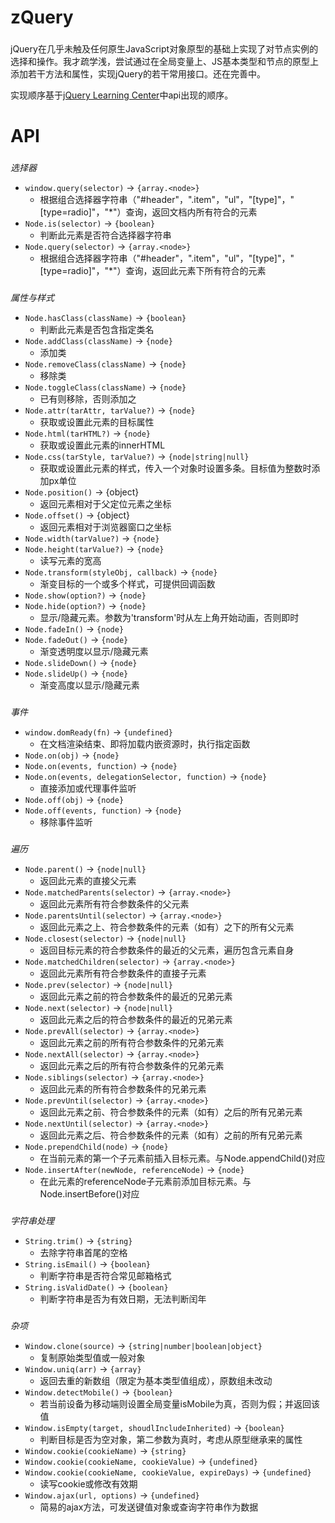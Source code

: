 # zQuery

###
jQuery在几乎未触及任何原生JavaScript对象原型的基础上实现了对节点实例的选择和操作。我才疏学浅，尝试通过在全局变量上、JS基本类型和节点的原型上添加若干方法和属性，实现jQuery的若干常用接口。还在完善中。

实现顺序基于[jQuery Learning Center](http://learn.jquery.com)中api出现的顺序。

# API

###
*选择器*
- `window.query(selector)` -> `{array.<node>}`
  * 根据组合选择器字符串（"#header"，".item"，"ul"，"[type]"，"[type=radio]"，"\*"）查询，返回文档内所有符合的元素
- `Node.is(selector)` -> `{boolean}`
  * 判断此元素是否符合选择器字符串
- `Node.query(selector)` -> `{array.<node>}`
  * 根据组合选择器字符串（"#header"，".item"，"ul"，"[type]"，"[type=radio]"，"\*"）查询，返回此元素下所有符合的元素

###
*属性与样式*
- `Node.hasClass(className)` -> `{boolean}`
  * 判断此元素是否包含指定类名
- `Node.addClass(className)` -> `{node}`
  * 添加类
- `Node.removeClass(className)` -> `{node}`
  * 移除类
- `Node.toggleClass(className)` -> `{node}`
  * 已有则移除，否则添加之
- `Node.attr(tarAttr, tarValue?)` -> `{node}`
  * 获取或设置此元素的目标属性
- `Node.html(tarHTML?)` -> `{node}`
  * 获取或设置此元素的innerHTML
- `Node.css(tarStyle, tarValue?)` -> `{node|string|null}`
  * 获取或设置此元素的样式，传入一个对象时设置多条。目标值为整数时添加px单位
- `Node.position()` -> {object}
  * 返回元素相对于父定位元素之坐标
- `Node.offset()` -> {object}
  * 返回元素相对于浏览器窗口之坐标
- `Node.width(tarValue?)` -> `{node}`
- `Node.height(tarValue?)` -> `{node}`
  * 读写元素的宽高
- `Node.transform(styleObj, callback)` -> `{node}`
  * 渐变目标的一个或多个样式，可提供回调函数
- `Node.show(option?)` -> `{node}`
- `Node.hide(option?)` -> `{node}`
  * 显示/隐藏元素。参数为'transform'时从左上角开始动画，否则即时
- `Node.fadeIn()` -> `{node}`
- `Node.fadeOut()` -> `{node}`
  * 渐变透明度以显示/隐藏元素
- `Node.slideDown()` -> `{node}`
- `Node.slideUp()` -> `{node}`
  * 渐变高度以显示/隐藏元素

###
*事件*
- `window.domReady(fn)` -> `{undefined}`
  * 在文档渲染结束、即将加载内嵌资源时，执行指定函数
- `Node.on(obj)` -> `{node}`
- `Node.on(events, function)` -> `{node}`
- `Node.on(events, delegationSelector, function)` -> `{node}`
  * 直接添加或代理事件监听
- `Node.off(obj)` -> `{node}`
- `Node.off(events, function)` -> `{node}`
  * 移除事件监听

###
*遍历*
- `Node.parent()` -> `{node|null}`
  * 返回此元素的直接父元素
- `Node.matchedParents(selector)` -> `{array.<node>}`
  * 返回此元素所有符合参数条件的父元素
- `Node.parentsUntil(selector)` -> `{array.<node>}`
  * 返回此元素之上、符合参数条件的元素（如有）之下的所有父元素
- `Node.closest(selector)` -> `{node|null}`
  * 返回目标元素的符合参数条件的最近的父元素，遍历包含元素自身
- `Node.matchedChildren(selector)` -> `{array.<node>}`
  * 返回此元素所有符合参数条件的直接子元素
- `Node.prev(selector)` -> `{node|null}`
  * 返回此元素之前的符合参数条件的最近的兄弟元素
- `Node.next(selector)` -> `{node|null}`
  * 返回此元素之后的符合参数条件的最近的兄弟元素
- `Node.prevAll(selector)` -> `{array.<node>}`
  * 返回此元素之前的所有符合参数条件的兄弟元素
- `Node.nextAll(selector)` -> `{array.<node>}`
  * 返回此元素之后的所有符合参数条件的兄弟元素
- `Node.siblings(selector)` -> `{array.<node>}`
  * 返回此元素的所有符合参数条件的兄弟元素
- `Node.prevUntil(selector)` -> `{array.<node>}`
  * 返回此元素之前、符合参数条件的元素（如有）之后的所有兄弟元素
- `Node.nextUntil(selector)` -> `{array.<node>}`
  * 返回此元素之后、符合参数条件的元素（如有）之前的所有兄弟元素
- `Node.prependChild(node)` -> `{node}`
  * 在当前元素的第一个子元素前插入目标元素。与Node.appendChild()对应
- `Node.insertAfter(newNode, referenceNode)` -> `{node}`
  * 在此元素的referenceNode子元素前添加目标元素。与Node.insertBefore()对应

###
*字符串处理*
- `String.trim()` -> `{string}`
  * 去除字符串首尾的空格
- `String.isEmail()` -> `{boolean}`
  * 判断字符串是否符合常见邮箱格式
- `String.isValidDate()` -> `{boolean}`
  * 判断字符串是否为有效日期，无法判断闰年

###
*杂项*
- `Window.clone(source)` -> `{string|number|boolean|object}`
  * 复制原始类型值或一般对象
- `Window.uniq(arr)` -> `{array}`
  * 返回去重的新数组（限定为基本类型值组成），原数组未改动
- `Window.detectMobile()` -> `{boolean}`
  * 若当前设备为移动端则设置全局变量isMobile为真，否则为假；并返回该值
- `Window.isEmpty(target, shoudlIncludeInherited)` -> `{boolean}`
  * 判断目标是否为空对象，第二参数为真时，考虑从原型继承来的属性
- `Window.cookie(cookieName)` -> `{string}`
- `Window.cookie(cookieName, cookieValue)` -> `{undefined}`
- `Window.cookie(cookieName, cookieValue, expireDays)` -> `{undefined}`
  * 读写cookie或修改有效期
- `Window.ajax(url, options)` -> `{undefined}`
  * 简易的ajax方法，可发送键值对象或查询字符串作为数据
